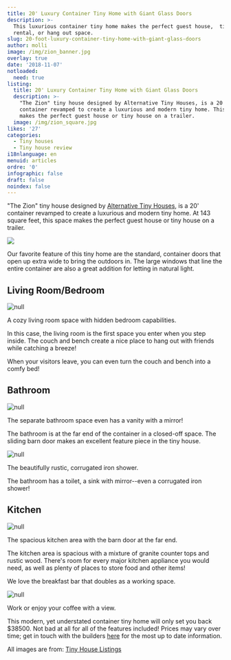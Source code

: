 ```yaml
---
title: 20' Luxury Container Tiny Home with Giant Glass Doors
description: >-
  This luxurious container tiny home makes the perfect guest house,  tiny house
  rental, or hang out space. 
slug: 20-foot-luxury-container-tiny-home-with-giant-glass-doors
author: molli
image: /img/zion_banner.jpg
overlay: true
date: '2018-11-07'
notloaded:
  need: true
listing:
  title: 20' Luxury Container Tiny Home with Giant Glass Doors
  description: >-
    "The Zion" tiny house designed by Alternative Tiny Houses, is a 20'
    container revamped to create a luxurious and modern tiny home. This space
    makes the perfect guest house or tiny house on a trailer. 
  image: /img/zion_square.jpg
likes: '27'
categories:
  - Tiny houses
  - Tiny house review
i18nlanguage: en
menuid: articles
ordre: '0'
infographic: false
draft: false
noindex: false
---
```

"The Zion" tiny house designed by [Alternative Tiny Houses](https://www.alternativelivingspaces.com/), is a 20' container revamped to create a luxurious and modern tiny home. At 143 square feet, this space makes the perfect guest house or tiny house on a trailer. 

![](/img/zion.png)

Our favorite feature of this tiny home are the standard, container doors that open up extra wide to bring the outdoors in.  The large windows that line the entire container are also a great addition for letting in natural light. 

## Living Room/Bedroom

![null](/img/zion_livingroom.jpeg)

<span class="figcaption">A cozy living room space with hidden bedroom capabilities.</span>

In this case, the living room is the first space you enter when you step inside. The couch and bench create a nice place to hang out with friends while catching a breeze!

When your visitors leave, you can even turn the couch and bench into a comfy bed!

## Bathroom

![null](/img/zion_bathroom.jpeg)

<span class="figcaption">The separate bathroom space even has a vanity with a mirror!</span>

The bathroom is at the far end of the container in a closed-off space. The sliding barn door makes an excellent feature piece in the tiny house. 

![null](/img/zion_shower.jpeg)

<span class="figcaption">The beautifully rustic, corrugated iron shower.</span>

The bathroom has a toilet, a sink with mirror--even a corrugated iron shower!

## Kitchen

![null](/img/zion_kitchen.jpeg)

<span class="figcaption">The spacious kitchen area with the barn door at the far end.</span>

The kitchen area is spacious with a mixture of granite counter tops and rustic wood. There's room for every major kitchen appliance you would need, as well as plenty of places to store food and other items!

We love the breakfast bar that doubles as a working space.

![null](/img/zion_breakfastbar.jpeg)

<span class="figcaption">Work or enjoy your coffee with a view.</span>

This modern, yet understated container tiny home will only set you back $38500. Not bad at all for all of the features included! Prices may vary over time; get in touch with the builders [here](https://www.alternativelivingspaces.com/) for the most up to date information.

All images are from: [Tiny House Listings](https://tinyhouselistings.com/)
